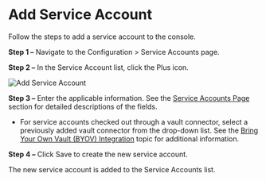 # Add Service Account

Follow the steps to add a service account to the console.

**Step 1 –** Navigate to the Configuration > Service Accounts page.

**Step 2 –** In the Service Account list, click the Plus icon.

![Add Service Account](/img/product_docs/privilegesecure/privilegesecure/accessmanagement/admin/configuration/add/addserviceaccount.webp)

**Step 3 –** Enter the applicable information. See the
[Service Accounts Page](/docs/privilegesecure/4.2/privilegesecure/accessmanagement/admin/configuration/page/serviceaccounts.md) section for detailed descriptions of the fields.

- For service accounts checked out through a vault connector, select a previously added vault
  connector from the drop-down list. See the
  [Bring Your Own Vault (BYOV) Integration](/docs/privilegesecure/4.2/privilegesecure/accessmanagement/admin/configuration/add/integrationbyov.md) topic for additional information.

**Step 4 –** Click Save to create the new service account.

The new service account is added to the Service Accounts list.
